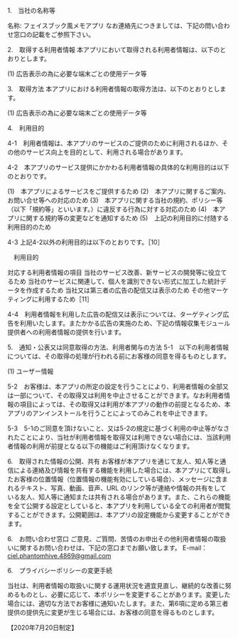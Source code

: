 1.　当社の名称等

名称: フェイスブック風メモアプリ
なお連絡先につきましては、下記の問い合わせ窓口の記載をご参照下さい。


2.　取得する利用者情報
本アプリにおいて取得される利用者情報は、以下のとおりとします。

(1) 広告表示の為に必要な端末ごとの使用データ等

3.　取得方法
本アプリにおける利用者情報の取得方法は、以下のとおりとします。

(1) 広告表示の為に必要な端末ごとの使用データ等

4.　利用目的

4-1　利用者情報は、本アプリのサービスのご提供のために利用されるほか、その他のサービス向上を目的として、利用される場合があります。

4-2　本アプリのサービス提供にかかわる利用者情報の具体的な利用目的は以下のとおりです。

(1)　本アプリによるサービスをご提供するため
(2)　本アプリに関するご案内、お問い合せ等への対応のため
(3)　本アプリに関する当社の規約、ポリシー等（以下「規約等」といいます。）に違反する行為に対する対応のため
(4)　本アプリに関する規約等の変更などを通知するため
(5)　上記の利用目的に付随する利用目的のため

4-3 上記4-2以外の利用目的は以下のとおりです。［10］

　利用目的

対応する利用者情報の項目
当社のサービス改善、新サービスの開発等に役立てるため
当社のサービスに関連して、個人を識別できない形式に加工した統計データを作成するため
当社又は第三者の広告の配信又は表示のため
その他マーケティングに利用するため［11］

4-4　利用者情報を利用した広告の配信又は表示については、ターゲティング広告を利用いたします。またかかる広告の実施のため、下記の情報収集モジュール提供者への利用者情報の提供を行います。

5.　通知・公表又は同意取得の方法、利用者関与の方法
5-1　以下の利用者情報については、その取得の処理が行われる前にお客様の同意を得るものとします。

(1) ユーザー情報

5-2　お客様は、本アプリの所定の設定を行うことにより、利用者情報の全部又は一部について、その取得又は利用を中止させることができます。なお利用者情報の項目によっては、その取得又は利用が本アプリの動作の前提となるため、本アプリのアンインストールを行うことによってのみこれを中止できます。

5-3　5-1のご同意を頂けないこと、又は5-2の規定に基づく利用の中止等がなされたことにより、当社が利用者情報を取得又は利用できない場合には、当該利用者情報の利用が前提となる以下の機能はご利用頂けなくなります。

6.　取得された情報の公開、共有
お客様が本アプリを通じて友人、知人等と通信による連絡及び情報を共有する機能を利用した場合には、本アプリにて取得したお客様の位置情報（位置情報の機能有効にしている場合）、メッセージに含まれるテキスト、写真、動画、音声、URL のリンク等が連絡や情報の共有をしている友人、知人等に通知または共有される場合があります。また、これらの機能を全て公開する設定としていると、本アプリを利用している全ての利用者が閲覧することができます。公開範囲は、本アプリの設定機能から変更することができます。

6.　お問い合わせ窓口
ご意見、ご質問、苦情のお申出その他利用者情報の取扱いに関するお問い合わせは、下記の窓口までお願い致します。
E-mail：ciel.phantomhive.4869@gmail.com

6.　プライバシーポリシーの変更手続

当社は、利用者情報の取扱いに関する運用状況を適宜見直し、継続的な改善に努めるものとし、必要に応じて、本ポリシーを変更することがあります。変更した場合には、適切な方法でお客様に通知いたします。また、第6項に定める第三者提供の提供先に変更が生じる場合には、お客様の同意を得るものとします。

【2020年7月20日制定】
